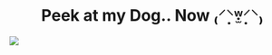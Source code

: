 <h1 align="center">Peek at my Dog.. Now ₍⸍⸌̣ʷ̣̫⸍̣⸌₎ </h1>
<img align="center" src="https://cdn.discordapp.com/attachments/929022969668317265/1403755136525926594/my_chud_son_20250809220121.png?ex=68c0ea19&is=68bf9899&hm=91e17bd4b699b64da9cdf3d922d2595c060b22a6c894daebbc2032cad01fe95b&342670fba112078a448564fc6bbabd56db868756e&">
